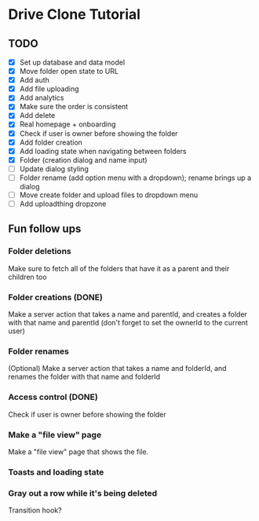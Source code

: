 # Drive Clone Tutorial

## TODO

- [x] Set up database and data model
- [x] Move folder open state to URL
- [x] Add auth
- [x] Add file uploading
- [x] Add analytics
- [x] Make sure the order is consistent
- [x] Add delete
- [x] Real homepage + onboarding
- [x] Check if user is owner before showing the folder
- [x] Add folder creation
- [x] Add loading state when navigating between folders
- [x] Folder (creation dialog and name input)
- [ ] Update dialog styling
- [ ] Folder rename (add option menu with a dropdown); rename brings up a dialog
- [ ] Move create folder and upload files to dropdown menu
- [ ] Add uploadthing dropzone

## Fun follow ups

### Folder deletions

Make sure to fetch all of the folders that have it as a parent and their children too

### Folder creations (DONE)

Make a server action that takes a name and parentId, and creates a folder with that name and parentId (don't forget to set the ownerId to the current user)

### Folder renames

(Optional) Make a server action that takes a name and folderId, and renames the folder with that name and folderId

### Access control (DONE)

Check if user is owner before showing the folder

### Make a "file view" page

Make a "file view" page that shows the file.

### Toasts and loading state

### Gray out a row while it's being deleted

Transition hook?
